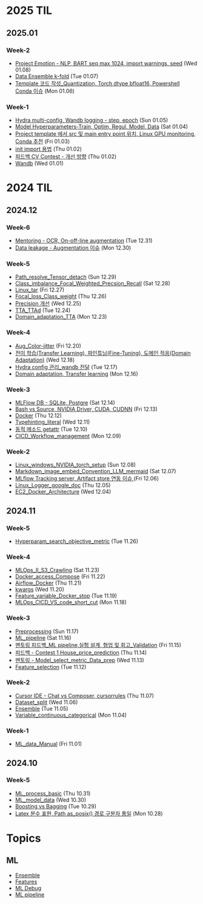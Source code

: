 # 2025 TIL
## 2025.01
### Week-2
- [ Project Emotion - NLP, BART seq max 1024,  import warnings, seed](_Daily/250108_%20Project%20Emotion%20-%20NLP%2C%20BART%20seq%20max%201024%2C%20%20import%20warnings%2C%20seed.md) (Wed 01.08)
- [Data Ensemble k-fold](_Daily/250107_Data%20Ensemble%20k-fold.md) (Tue 01.07)
- [Template 코드 작성_Quantization, Torch dtype bfloat16, Powershell Conda 이슈](_Daily/250106_Template%20%EC%BD%94%EB%93%9C%20%EC%9E%91%EC%84%B1_Quantization%2C%20Torch%20dtype%20bfloat16%2C%20Powershell%20Conda%20%EC%9D%B4%EC%8A%88.md) (Mon 01.06)

### Week-1
- [Hydra multi-config, Wandb logging - step, epoch](_Daily/250105_Hydra%20multi-config%2C%20Wandb%20logging%20-%20step%2C%20epoch.md) (Sun 01.05)
- [Model Hyperparameters-Train, Optim, Regul, Model, Data](_Daily/250104_Model%20Hyperparameters-Train%2C%20Optim%2C%20Regul%2C%20Model%2C%20Data.md) (Sat 01.04)
- [Project template 에서 src 및 main entry point 위치, Linux GPU monitoring, Conda 추천](_Daily/250103_Project%20template%20%EC%97%90%EC%84%9C%20src%20%EB%B0%8F%20main%20entry%20point%20%EC%9C%84%EC%B9%98%2C%20Linux%20GPU%20monitoring%2C%20Conda%20%EC%B6%94%EC%B2%9C.md) (Fri 01.03)
- [init import 용법](_Daily/Python/250102_init%20import%20%EC%9A%A9%EB%B2%95.md) (Thu 01.02)
- [피드백 CV Contest - 개선 방향](_Daily/Mentoring/250102_%ED%94%BC%EB%93%9C%EB%B0%B1%20CV%20Contest%20-%20%EA%B0%9C%EC%84%A0%20%EB%B0%A9%ED%96%A5.md) (Thu 01.02)
- [Wandb](_Daily/250101_Wandb.md) (Wed 01.01)

# 2024 TIL
## 2024.12
### Week-6
- [Mentoring - OCR, On-off-line augmentation](_Daily/Mentoring/20241231_Mentoring%20-%20OCR%2C%20On-off-line%20augmentation.md) (Tue 12.31)
- [Data leakage - Augmentation 이슈](_Daily/241230_Data%20leakage%20-%20Augmentation%20%EC%9D%B4%EC%8A%88.md) (Mon 12.30)

### Week-5
- [Path_resolve_Tensor_detach](_Daily/Python/20241229_Path_resolve_Tensor_detach.md) (Sun 12.29)
- [Class_imbalance_Focal_Weighted_Precsion_Recall](_Daily/20241228_Class_imbalance_Focal_Weighted_Precsion_Recall.md) (Sat 12.28)
- [Linux_tar](_Daily/Linux_Git/20241227_Linux_tar.md) (Fri 12.27)
- [Focal_loss_Class_weight](_Daily/20241226_Focal_loss_Class_weight.md) (Thu 12.26)
- [Precision 개선](_Daily/241225_Precision%20%EA%B0%9C%EC%84%A0.md) (Wed 12.25)
- [TTA_TTAd](_Daily/20241224_TTA_TTAd.md) (Tue 12.24)
- [Domain_adaptation_TTA](_Daily/20241223_Domain_adaptation_TTA.md) (Mon 12.23)

### Week-4
- [Aug_Color-jitter](_Daily/20241220_Aug_Color-jitter.md) (Fri 12.20)
- [전이 학습(Transfer Learning), 파인튜닝(Fine-Tuning), 도메인 적응(Domain Adaptation)](_Daily/241218_%EC%A0%84%EC%9D%B4%20%ED%95%99%EC%8A%B5%28Transfer%20Learning%29%2C%20%ED%8C%8C%EC%9D%B8%ED%8A%9C%EB%8B%9D%28Fine-Tuning%29%2C%20%EB%8F%84%EB%A9%94%EC%9D%B8%20%EC%A0%81%EC%9D%91%28Domain%20Adaptation%29.md) (Wed 12.18)
- [Hydra config 관리_wandb 전달](_Daily/241217_Hydra%20config%20%EA%B4%80%EB%A6%AC_wandb%20%EC%A0%84%EB%8B%AC.md) (Tue 12.17)
- [Domain adaptation, Transfer learning](_Daily/20241216_Domain%20adaptation%2C%20Transfer%20learning.md) (Mon 12.16)

### Week-3
- [MLFlow DB - SQLite, Postgre](_Daily/241214_MLFlow%20DB%20-%20SQLite%2C%20Postgre.md) (Sat 12.14)
- [Bash vs Source, NVIDIA Driver, CUDA, CUDNN](_Daily/241213_Bash%20vs%20Source%2C%20NVIDIA%20Driver%2C%20CUDA%2C%20CUDNN.md) (Fri 12.13)
- [Docker](_Daily/MLOps/20241212_Docker.md) (Thu 12.12)
- [Typehinting_literal](_Daily/Python/20241211_Typehinting_literal.md) (Wed 12.11)
- [동적 메소드 getattr](_Daily/241210_%EB%8F%99%EC%A0%81%20%EB%A9%94%EC%86%8C%EB%93%9C%20getattr.md) (Tue 12.10)
- [CICD_Workflow_management](_Daily/MLOps/20241209_CICD_Workflow_management.md) (Mon 12.09)

### Week-2
- [Linux_windows_NVIDIA_torch_setup](_Daily/Linux_Git/20241208_Linux_windows_NVIDIA_torch_setup.md) (Sun 12.08)
- [Markdown_image_embed_Convention_LLM_mermaid](_Daily/Python/20241207_Markdown_image_embed_Convention_LLM_mermaid.md) (Sat 12.07)
- [MLflow Tracking server, Artifact store 연동 이슈 ](_Daily/241206_MLflow%20Tracking%20server%2C%20Artifact%20store%20%EC%97%B0%EB%8F%99%20%EC%9D%B4%EC%8A%88%20.md) (Fri 12.06)
- [Linux_Logger_google_doc](_Daily/Linux_Git/20241205_Linux_Logger_google_doc.md) (Thu 12.05)
- [EC2_Docker_Architecture](_Daily/MLOps/20241204_EC2_Docker_Architecture.md) (Wed 12.04)

## 2024.11
### Week-5
- [Hyperparam_search_objective_metric](_Daily/20241126_Hyperparam_search_objective_metric.md) (Tue 11.26)

### Week-4
- [MLOps_II_S3_Crawling](_Daily/MLOps/20241123_MLOps_II_S3_Crawling.md) (Sat 11.23)
- [Docker_access_Compose](_Daily/MLOps/20241122_Docker_access_Compose.md) (Fri 11.22)
- [Airflow_Docker](_Daily/MLOps/20241121_Airflow_Docker.md) (Thu 11.21)
- [kwargs](_Daily/Python/20241120_kwargs.md) (Wed 11.20)
- [Feature_variable_Docker_stop](_Daily/20241119_Feature_variable_Docker_stop.md) (Tue 11.19)
- [MLOps_CICD_VS_code_short_cut](_Daily/MLOps/20241118_MLOps_CICD_VS_code_short_cut.md) (Mon 11.18)

### Week-3
- [Preprocessing](_Daily/20241117_Preprocessing.md) (Sun 11.17)
- [ML_pipeline](_Daily/20241116_ML_pipeline.md) (Sat 11.16)
- [멘토링 피드백_ML pipeline,실험 설계, 협업 및 회고_Validation](_Daily/Mentoring/241115_%EB%A9%98%ED%86%A0%EB%A7%81%20%ED%94%BC%EB%93%9C%EB%B0%B1_ML%20pipeline%2C%EC%8B%A4%ED%97%98%20%EC%84%A4%EA%B3%84%2C%20%ED%98%91%EC%97%85%20%EB%B0%8F%20%ED%9A%8C%EA%B3%A0_Validation.md) (Fri 11.15)
- [피드백 - Contest 1 House_price_prediction](_Daily/Mentoring/20241114_%ED%94%BC%EB%93%9C%EB%B0%B1%20-%20Contest%201%20House_price_prediction.md) (Thu 11.14)
- [멘토링 - Model_select_metric_Data_prep](_Daily/Mentoring/20241113_%EB%A9%98%ED%86%A0%EB%A7%81%20-%20Model_select_metric_Data_prep.md) (Wed 11.13)
- [Feature_selection](_Daily/20241112_Feature_selection.md) (Tue 11.12)

### Week-2
- [Cursor IDE - Chat vs Composer, cursorrules](_Daily/241107_Cursor%20IDE%20-%20Chat%20vs%20Composer%2C%20cursorrules.md) (Thu 11.07)
- [Dataset_split](_Daily/20241106_Dataset_split.md) (Wed 11.06)
- [Ensemble](_Daily/20241105_Ensemble.md) (Tue 11.05)
- [Variable_continuous_categorical](_Daily/20241104_Variable_continuous_categorical.md) (Mon 11.04)

### Week-1
- [ML_data_Manual](_Daily/20241101_ML_data_Manual.md) (Fri 11.01)

## 2024.10
### Week-5
- [ML_process_basic](_Daily/20241031_ML_process_basic.md) (Thu 10.31)
- [ML_model_data](_Daily/20241030_ML_model_data.md) (Wed 10.30)
- [Boosting vs Bagging](_Daily/241029_Boosting%20vs%20Bagging.md) (Tue 10.29)
- [Latex 분수 표현, Path as_posix() 경로 구분자 통일](_Daily/241028_Latex%20%EB%B6%84%EC%88%98%20%ED%91%9C%ED%98%84%2C%20Path%20as_posix%28%29%20%EA%B2%BD%EB%A1%9C%20%EA%B5%AC%EB%B6%84%EC%9E%90%20%ED%86%B5%EC%9D%BC.md) (Mon 10.28)


# Topics
## ML
  - [Ensemble](ML/Ensemble.md)
  - [Features](ML/Features.md)
  - [ML Debug](ML/ML%20Debug.md)
  - [ML pipeline](ML/ML%20pipeline.md)
